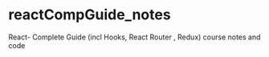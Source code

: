 # reactCompGuide_notes
React- Complete Guide (incl Hooks, React Router , Redux) course notes and code

